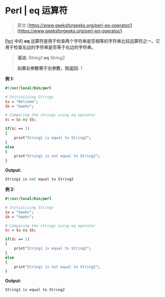 # Perl | eq 运算符

> 原文:[https://www.geeksforgeeks.org/perl-eq-operator/](https://www.geeksforgeeks.org/perl-eq-operator/)

[Perl](https://www.geeksforgeeks.org/introduction-to-perl/) 中的 **eq** 运算符是用于检查两个字符串是否相等的字符串比较运算符之一。它用于检查左边的字符串是否等于右边的字符串。

> **语法:** String1 **eq** String2
> 
> **如果左参数等于右参数，则返回:** 1

**例 1:**

```perl
#!/usr/local/bin/perl

# Initializing Strings
$a = "Welcome";
$b = "Geeks";

# Comparing the strings using eq operator
$c = $a eq $b;

if($c == 1)
{
    print"String1 is equal to String2";
}
else
{
    print"String1 is not equal to String2";
}
```

**Output:**

```perl
String1 is not equal to String2

```

**例 2:**

```perl
#!/usr/local/bin/perl

# Initializing Strings
$a = "Geeks";
$b = "Geeks";

# Comparing the strings using eq operator
$c = $a eq $b;

if($c == 1)
{
    print"String1 is equal to String2";
}
else
{
    print"String1 is not equal to String2";
}
```

**Output:**

```perl
String1 is equal to String2

```